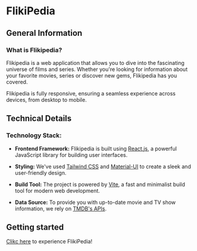 # FlikiPedia

## General Information

### What is Flikipedia?

Flikipedia is a web application that allows you to dive into the fascinating universe of films and series. Whether you're looking for information about your favorite movies, series or discover new gems, Flikipedia has you covered.

Flikipedia is fully responsive, ensuring a seamless experience across devices, from desktop to mobile.

## Technical Details

### Technology Stack:

- **Frontend Framework:** Flikipedia is built using [React.js](https://reactjs.org/), a powerful JavaScript library for building user interfaces.

- **Styling:** We've used [Tailwind CSS](https://tailwindcss.com/) and [Material-UI](https://material-ui.com/) to create a sleek and user-friendly design.

- **Build Tool:** The project is powered by [Vite](https://vitejs.dev/), a fast and minimalist build tool for modern web development.

- **Data Source:** To provide you with up-to-date movie and TV show information, we rely on [TMDB's APIs](https://www.themoviedb.org/documentation/api).

## Getting started
[Clikc here](https://paturikaustubh.github.io/flikipedia/movie) to experience FlikiPedia!
